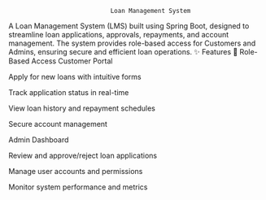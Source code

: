                                 Loan Management System
A Loan Management System (LMS) built using Spring Boot, designed to streamline loan applications,
approvals, repayments, and account management. The system provides role-based access for Customers and Admins, 
ensuring secure and efficient loan operations.
                                  ✨ Features
                            👥 Role-Based Access
Customer Portal

Apply for new loans with intuitive forms

Track application status in real-time

View loan history and repayment schedules

Secure account management

Admin Dashboard

Review and approve/reject loan applications

Manage user accounts and permissions

Monitor system performance and metrics
